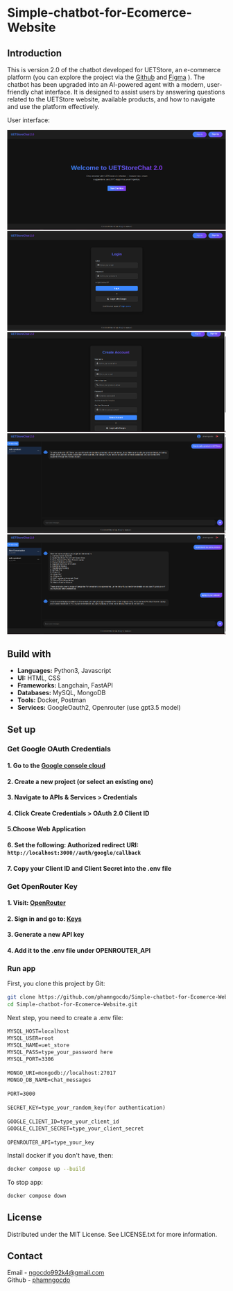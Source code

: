 # Simple-chatbot-for-Ecomerce-Website


## Introduction
This is version 2.0 of the chatbot developed for UETStore, an e-commerce platform (you can explore the project via the [Github](https://github.com/Thanhlam43k4/ecommerce-website) and [Figma](https://www.figma.com/design/xPDkX9WSgpFdgxWyE12h7T/Ecommerce-Web---Group-11-s-Project?t=SlOD9XFq1hBBfJRH-0) ). The chatbot has been upgraded into an AI-powered agent with a modern, user-friendly chat interface. It is designed to assist users by answering questions related to the UETStore website, available products, and how to navigate and use the platform effectively.

User interface:

![](./images/home.png)
![](./images/login.png)
![](./images/register.png)
![](./images/example1.png)
![](./images/example2.png)


## Build with
- **Languages:** Python3, Javascript
- **UI:** HTML, CSS
- **Frameworks:** Langchain, FastAPI
- **Databases:** MySQL, MongoDB
- **Tools:** Docker, Postman
- **Services:** GoogleOauth2, Openrouter (use gpt3.5 model)

## Set up

### Get Google OAuth Credentials
#### 1. Go to the [Google console cloud](https://console.cloud.google.com/)
#### 2. Create a new project (or select an existing one)
#### 3. Navigate to APIs & Services > Credentials
#### 4. Click Create Credentials > OAuth 2.0 Client ID
#### 5.Choose Web Application
#### 6. Set the following: Authorized redirect URI: `http://localhost:3000//auth/google/callback`
#### 7. Copy your Client ID and Client Secret into the .env file

### Get OpenRouter Key
#### 1. Visit: [OpenRouter](https://openrouter.ai/)
#### 2. Sign in and go to: [Keys](https://openrouter.ai/keys)
#### 3. Generate a new API key
#### 4. Add it to the .env file under OPENROUTER_API

### Run app
First, you clone this project by Git:
``` bash
git clone https://github.com/phamngocdo/Simple-chatbot-for-Ecomerce-Website.git
cd Simple-chatbot-for-Ecomerce-Website.git
```
Next step, you need to create a .env file:
``` .env
MYSQL_HOST=localhost
MYSQL_USER=root
MYSQL_NAME=uet_store
MYSQL_PASS=type_your_password here
MYSQL_PORT=3306

MONGO_URI=mongodb://localhost:27017
MONGO_DB_NAME=chat_messages

PORT=3000

SECRET_KEY=type_your_random_key(for authentication)

GOOGLE_CLIENT_ID=type_your_client_id
GOOGLE_CLIENT_SECRET=type_your_client_secret

OPENROUTER_API=type_your_key

```

Install docker if you don't have, then:
```bash
docker compose up --build

```
To stop app:
```bash
docker compose down
```

## License
Distributed under the MIT License. See LICENSE.txt for more information.


## Contact
Email - [ngocdo992k4@gmail.com](mailto:ngocdo992k4@gmail.com)  
Github - [phamngocdo](https://github.com/phamngocdo) 